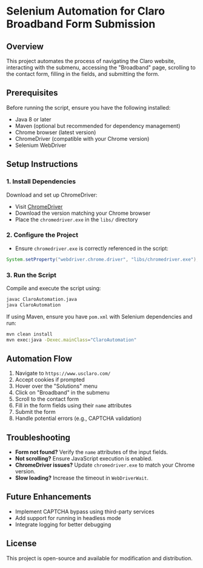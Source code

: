 # Selenium Automation for Claro Broadband Form Submission

## Overview
This project automates the process of navigating the Claro website, interacting with the submenu, accessing the "Broadband" page, scrolling to the contact form, filling in the fields, and submitting the form.

## Prerequisites
Before running the script, ensure you have the following installed:

- Java 8 or later
- Maven (optional but recommended for dependency management)
- Chrome browser (latest version)
- ChromeDriver (compatible with your Chrome version)
- Selenium WebDriver

## Setup Instructions

### 1. Install Dependencies
Download and set up ChromeDriver:
- Visit [ChromeDriver](https://sites.google.com/chromium.org/driver/)
- Download the version matching your Chrome browser
- Place the `chromedriver.exe` in the `libs/` directory

### 2. Configure the Project
- Ensure `chromedriver.exe` is correctly referenced in the script:
```java
System.setProperty("webdriver.chrome.driver", "libs/chromedriver.exe");
```

### 3. Run the Script
Compile and execute the script using:
```sh
javac ClaroAutomation.java
java ClaroAutomation
```
If using Maven, ensure you have `pom.xml` with Selenium dependencies and run:
```sh
mvn clean install
mvn exec:java -Dexec.mainClass="ClaroAutomation"
```

## Automation Flow
1. Navigate to `https://www.usclaro.com/`
2. Accept cookies if prompted
3. Hover over the "Solutions" menu
4. Click on "Broadband" in the submenu
5. Scroll to the contact form
6. Fill in the form fields using their `name` attributes
7. Submit the form
8. Handle potential errors (e.g., CAPTCHA validation)

## Troubleshooting
- **Form not found?** Verify the `name` attributes of the input fields.
- **Not scrolling?** Ensure JavaScript execution is enabled.
- **ChromeDriver issues?** Update `chromedriver.exe` to match your Chrome version.
- **Slow loading?** Increase the timeout in `WebDriverWait`.

## Future Enhancements
- Implement CAPTCHA bypass using third-party services
- Add support for running in headless mode
- Integrate logging for better debugging

## License
This project is open-source and available for modification and distribution.

